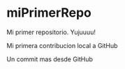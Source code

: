  # miPrimerRepo
Mi primer repositorio. Yujuuuu! 

Mi primera contribucion local a GitHub

Un commit mas desde GitHub
